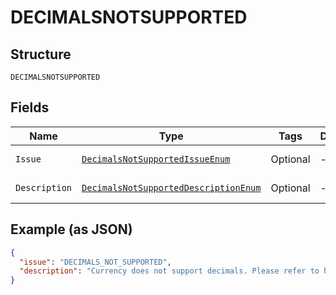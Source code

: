 
# DECIMALSNOTSUPPORTED

## Structure

`DECIMALSNOTSUPPORTED`

## Fields

| Name | Type | Tags | Description | Getter | Setter |
|  --- | --- | --- | --- | --- | --- |
| `Issue` | [`DecimalsNotSupportedIssueEnum`](../../doc/models/decimals-not-supported-issue-enum.md) | Optional | - | DecimalsNotSupportedIssueEnum getIssue() | setIssue(DecimalsNotSupportedIssueEnum issue) |
| `Description` | [`DecimalsNotSupportedDescriptionEnum`](../../doc/models/decimals-not-supported-description-enum.md) | Optional | - | DecimalsNotSupportedDescriptionEnum getDescription() | setDescription(DecimalsNotSupportedDescriptionEnum description) |

## Example (as JSON)

```json
{
  "issue": "DECIMALS_NOT_SUPPORTED",
  "description": "Currency does not support decimals. Please refer to https://developer.paypal.com/docs/api/reference/currency-codes/ for more information."
}
```

